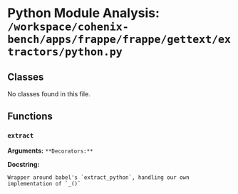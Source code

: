 # Python Module Analysis: `/workspace/cohenix-bench/apps/frappe/frappe/gettext/extractors/python.py`

## Classes

No classes found in this file.


## Functions

### `extract`
**Arguments:** ``
**Decorators:** ``

**Docstring:**
```
Wrapper around babel's `extract_python`, handling our own implementation of `_()`
```

